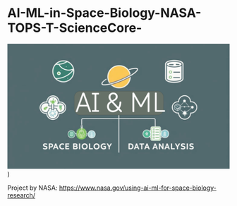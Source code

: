 # AI-ML-in-Space-Biology-NASA-TOPS-T-ScienceCore-
![pic1](https://github.com/shivabioinformatics/AI-ML-in-Space-Biology-NASA-TOPS-T-ScienceCore-/blob/562951c3f44989ba617f6154bbf54073cb7b34ae/AI%20%26%20ML.png))

Project by NASA: https://www.nasa.gov/using-ai-ml-for-space-biology-research/
